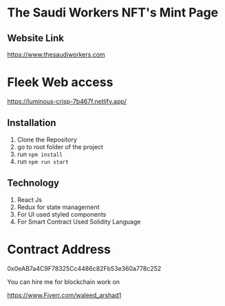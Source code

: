 # The Saudi Workers NFT's Mint Page


## Website Link
https://www.thesaudiworkers.com


# Fleek Web access

https://luminous-crisp-7b467f.netlify.app/

## Installation

1. Clone the Repository
2. go to root folder of the project
3. run ``` npm install ``` 
4. run ```npm run start ``` 


## Technology 

1. React Js
2. Redux for state management
3. For UI used styled components
4. For Smart Contract Used Solidity Language


# Contract Address
0x0eAB7a4C9F78325Cc4486c82Fb53e360a778c252


You can hire me for blockchain work on

https://www.Fiverr.com/waleed_arshad1

